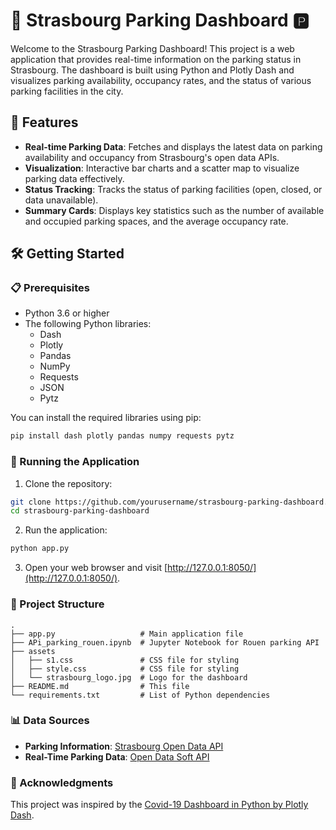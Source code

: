# 🚗 Strasbourg Parking Dashboard 🅿️

Welcome to the Strasbourg Parking Dashboard! This project is a web application that provides real-time information on the parking status in Strasbourg. The dashboard is built using Python and Plotly Dash and visualizes parking availability, occupancy rates, and the status of various parking facilities in the city.

## 🌟 Features

- **Real-time Parking Data**: Fetches and displays the latest data on parking availability and occupancy from Strasbourg's open data APIs.
- **Visualization**: Interactive bar charts and a scatter map to visualize parking data effectively.
- **Status Tracking**: Tracks the status of parking facilities (open, closed, or data unavailable).
- **Summary Cards**: Displays key statistics such as the number of available and occupied parking spaces, and the average occupancy rate.

## 🛠️ Getting Started

### 📋 Prerequisites

- Python 3.6 or higher
- The following Python libraries:
  - Dash
  - Plotly
  - Pandas
  - NumPy
  - Requests
  - JSON
  - Pytz

You can install the required libraries using pip:

```sh
pip install dash plotly pandas numpy requests pytz
```

### 🚀 Running the Application

1. Clone the repository:

```sh
git clone https://github.com/yourusername/strasbourg-parking-dashboard.git
cd strasbourg-parking-dashboard
```

2. Run the application:

```sh
python app.py
```

3. Open your web browser and visit [http://127.0.0.1:8050/](http://127.0.0.1:8050/).

### 📁 Project Structure

```
.
├── app.py                   # Main application file
├── APi_parking_rouen.ipynb  # Jupyter Notebook for Rouen parking API
├── assets
│   ├── s1.css               # CSS file for styling
│   ├── style.css            # CSS file for styling
│   └── strasbourg_logo.jpg  # Logo for the dashboard
├── README.md                # This file
└── requirements.txt         # List of Python dependencies
```

### 📊 Data Sources

- **Parking Information**: [Strasbourg Open Data API](https://data.strasbourg.eu/api/explore/v2.1/catalog/datasets/parkings/records)
- **Real-Time Parking Data**: [Open Data Soft API](https://data.opendatasoft.com/api/explore/v2.1/catalog/datasets/occupation-parkings-temps-reel@eurometrostrasbourg/records)

### 🙏 Acknowledgments

This project was inspired by the [Covid-19 Dashboard in Python by Plotly Dash](https://github.com/Mubeen31/Covid-19-Dashboard-in-Python-by-Plotly-Dash).
